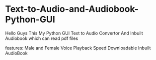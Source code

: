 # Text-to-Audio-and-Audiobook-Python-GUI
Hello Guys This My Python GUI Text to Audio Convertor And Inbuilt Audiobook which can read pdf files

features:
Male and Female Voice
Playback Speed
Downloadable
Inbuilt AudioBook
